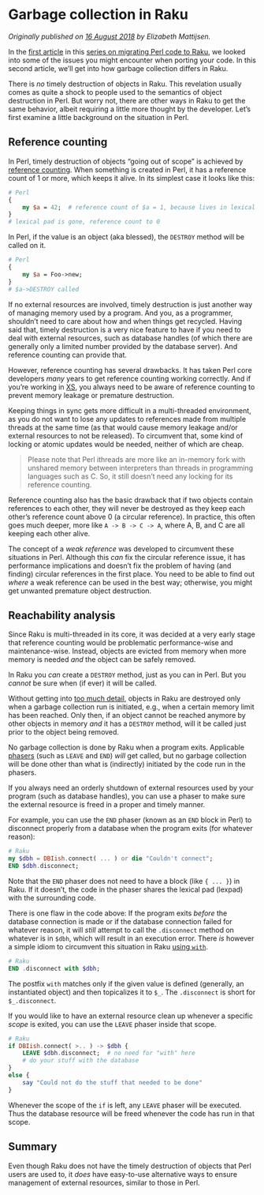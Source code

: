Garbage collection in Raku
==========================

*Originally published on [16 August 2018](https://opensource.com/article/18/8/garbage-collection-perl-6) by Elizabeth Mattijsen.*

In the [first article](Migrating-Perl-code-to-Raku.md) in this [series on migrating Perl code to Raku](Migrating-to-Raku-Series.md), we looked into some of the issues you might encounter when porting your code. In this second article, we’ll get into how garbage collection differs in Raku.

There is *no* timely destruction of objects in Raku. This revelation usually comes as quite a shock to people used to the semantics of object destruction in Perl. But worry not, there are other ways in Raku to get the same behavior, albeit requiring a little more thought by the developer. Let’s first examine a little background on the situation in Perl.

Reference counting
------------------

In Perl, timely destruction of objects “going out of scope” is achieved by [reference counting](https://en.wikipedia.org/wiki/Reference_counting). When something is created in Perl, it has a reference count of 1 or more, which keeps it alive. In its simplest case it looks like this:

```` perl
# Perl
{
    my $a = 42;  # reference count of $a = 1, because lives in lexical pad
}
# lexical pad is gone, reference count to 0
````

In Perl, if the value is an object (aka blessed), the `DESTROY` method will be called on it.

```` perl
# Perl
{
    my $a = Foo->new;
}
# $a->DESTROY called
````

If no external resources are involved, timely destruction is just another way of managing memory used by a program. And you, as a programmer, shouldn’t need to care about how and when things get recycled. Having said that, timely destruction is a very nice feature to have if you need to deal with external resources, such as database handles (of which there are generally only a limited number provided by the database server). And reference counting can provide that.

However, reference counting has several drawbacks. It has taken Perl core developers *many* years to get reference counting working correctly. And if you’re working in [XS](https://en.wikipedia.org/wiki/XS_%28Perl%29), you always need to be aware of reference counting to prevent memory leakage or premature destruction.

Keeping things in sync gets more difficult in a multi-threaded environment, as you do not want to lose any updates to references made from multiple threads at the same time (as that would cause memory leakage and/or external resources to not be released). To circumvent that, some kind of locking or atomic updates would be needed, neither of which are cheap.

> Please note that Perl ithreads are more like an in-memory fork with unshared memory between interpreters than threads in programming languages such as C. So, it still doesn’t need any locking for its reference counting.

Reference counting also has the basic drawback that if two objects contain references to each other, they will never be destroyed as they keep each other’s reference count above 0 (a circular reference). In practice, this often goes much deeper, more like `A -> B -> C -> A`, where A, B, and C are all keeping each other alive.

The concept of a *weak reference* was developed to circumvent these situations in Perl. Although this *can* fix the circular reference issue, it has performance implications and doesn’t fix the problem of having (and finding) circular references in the first place. You need to be able to find out *where* a weak reference can be used in the best way; otherwise, you might get unwanted premature object destruction.

Reachability analysis
---------------------

Since Raku is multi-threaded in its core, it was decided at a very early stage that reference counting would be problematic performance-wise and maintenance-wise. Instead, objects are evicted from memory when more memory is needed *and* the object can be safely removed.

In Raku you *can* create a `DESTROY` method, just as you can in Perl. But you *cannot* be sure when (if ever) it will be called.

Without getting into [too much detail](https://github.com/MoarVM/MoarVM/blob/master/docs/gc.markdown), objects in Raku are destroyed only when a garbage collection run is initiated, e.g., when a certain memory limit has been reached. Only then, if an object cannot be reached anymore by other objects in memory *and* it has a `DESTROY` method, will it be called just prior to the object being removed.

No garbage collection is done by Raku when a program exits. Applicable [phasers](https://docs.raku.org/language/phasers) (such as `LEAVE` and `END`) *will* get called, but no garbage collection will be done other than what is (indirectly) initiated by the code run in the phasers.

If you always need an orderly shutdown of external resources used by your program (such as database handles), you can use a phaser to make sure the external resource is freed in a proper and timely manner.

For example, you can use the `END` phaser (known as an `END` block in Perl) to disconnect properly from a database when the program exits (for whatever reason):

```` raku
# Raku
my $dbh = DBIish.connect( ... ) or die "Couldn't connect";
END $dbh.disconnect;
````

Note that the `END` phaser does not need to have a block (like `{ ... }`) in Raku. If it doesn’t, the code in the phaser shares the lexical pad (lexpad) with the surrounding code.

There is one flaw in the code above: If the program exits *before* the database connection is made or if the database connection failed for whatever reason, it will *still* attempt to call the `.disconnect` method on whatever is in `$dbh`, which will result in an execution error.  There *is* however a simple idiom to circumvent this situation in Raku [using `with`](https://docs.raku.org/syntax/with%20orwith%20without).

```` raku
# Raku
END .disconnect with $dbh;
````

The postfix `with` matches only if the given value is defined (generally, an instantiated object) and then topicalizes it to `$_`. The `.disconnect` is short for `$_.disconnect`.

If you would like to have an external resource clean up whenever a specific *scope* is exited, you can use the `LEAVE` phaser inside that scope.

```` raku
# Raku
if DBIish.connect( >.. ) -> $dbh {
    LEAVE $dbh.disconnect;  # no need for "with" here
    # do your stuff with the database
}
else {
    say "Could not do the stuff that needed to be done"
}
````

Whenever the scope of the `if` is left, any `LEAVE` phaser will be executed. Thus the database resource will be freed whenever the code has run in that scope.

Summary
-------

Even though Raku does not have the timely destruction of objects that Perl users are used to, it *does* have easy-to-use alternative ways to ensure management of external resources, similar to those in Perl.
